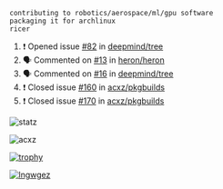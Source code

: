 ```
contributing to robotics/aerospace/ml/gpu software
packaging it for archlinux
ricer
```

<!--START_SECTION:activity-->
1. ❗️ Opened issue [#82](https://github.com/deepmind/tree/issues/82) in [deepmind/tree](https://github.com/deepmind/tree)
2. 🗣 Commented on [#13](https://github.com/heron/heron/issues/13) in [heron/heron](https://github.com/heron/heron)
3. 🗣 Commented on [#16](https://github.com/deepmind/tree/issues/16) in [deepmind/tree](https://github.com/deepmind/tree)
4. ❗️ Closed issue [#160](https://github.com/acxz/pkgbuilds/issues/160) in [acxz/pkgbuilds](https://github.com/acxz/pkgbuilds)
5. ❗️ Closed issue [#170](https://github.com/acxz/pkgbuilds/issues/170) in [acxz/pkgbuilds](https://github.com/acxz/pkgbuilds)
<!--END_SECTION:activity-->


![statz](https://github-readme-stats.vercel.app/api?username=acxz&include_all_commits=true&show_icons=true)

<p><img align="center" src="https://github-readme-streak-stats.herokuapp.com/?user=acxz&" alt="acxz" /></p>

[![trophy](https://github-profile-trophy.vercel.app/?username=acxz)](https://github.com/ryo-ma/github-profile-trophy)

[![lngwgez](https://github-readme-stats.vercel.app/api/top-langs/?username=acxz&layout=compact)](https://github.com/acxz/github-readme-stats)

